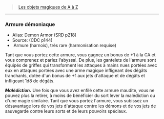 ﻿> [Les objets magiques de A à Z](hd_magicitems_az_les_objets_magiques_de_a_a_z.md)

---

### Armure démoniaque

- Alias: Demon Armor (SRD p218)
- Source: (CDC p144)
-  Armure (harnois), très rare (harmonisation requise)

Tant que vous portez cette armure, vous gagnez un bonus de +1 à la CA et vous comprenez et parlez l'abyssal. De plus, les gantelets de l'armure sont équipés de griffes qui transforment les attaques à mains nues portées avec eux en attaques portées avec une arme magique infligeant des dégâts tranchants, dotée d'un bonus de +1 aux jets d'attaque et de dégâts et infligeant 1d8 de dégâts.

**_Malédiction._** Une fois que vous avez enfilé cette armure maudite, vous ne pouvez plus la retirer, à moins de bénéficier du sort lever la malédiction ou d'une magie similaire. Tant que vous portez l'armure, vous subissez un désavantage lors de vos jets d'attaque contre les démons et de vos jets de sauvegarde contre leurs sorts et de leurs pouvoirs spéciaux.

